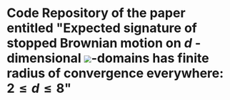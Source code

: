 #  Code Repository of the paper entitled "Expected signature of stopped Brownian motion on $d$ -dimensional <img src="https://render.githubusercontent.com/render/math?math=C^{2, \alpha}">-domains has finite radius of convergence everywhere: $2\leq d \leq 8$"




